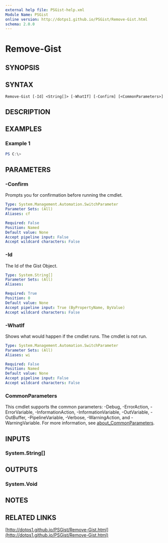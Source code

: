 ```yaml
---
external help file: PSGist-help.xml
Module Name: PSGist
online version: http://dotps1.github.io/PSGist/Remove-Gist.html
schema: 2.0.0
---
```


# Remove-Gist

## SYNOPSIS


## SYNTAX

```
Remove-Gist [-Id] <String[]> [-WhatIf] [-Confirm] [<CommonParameters>]
```

## DESCRIPTION


## EXAMPLES

### Example 1
```powershell
PS C:\> 
```



## PARAMETERS

### -Confirm
Prompts you for confirmation before running the cmdlet.

```yaml
Type: System.Management.Automation.SwitchParameter
Parameter Sets: (All)
Aliases: cf

Required: False
Position: Named
Default value: None
Accept pipeline input: False
Accept wildcard characters: False
```

### -Id
The Id of the Gist Object.

```yaml
Type: System.String[]
Parameter Sets: (All)
Aliases:

Required: True
Position: 0
Default value: None
Accept pipeline input: True (ByPropertyName, ByValue)
Accept wildcard characters: False
```

### -WhatIf
Shows what would happen if the cmdlet runs.
The cmdlet is not run.

```yaml
Type: System.Management.Automation.SwitchParameter
Parameter Sets: (All)
Aliases: wi

Required: False
Position: Named
Default value: None
Accept pipeline input: False
Accept wildcard characters: False
```

### CommonParameters
This cmdlet supports the common parameters: -Debug, -ErrorAction, -ErrorVariable, -InformationAction, -InformationVariable, -OutVariable, -OutBuffer, -PipelineVariable, -Verbose, -WarningAction, and -WarningVariable. For more information, see [about_CommonParameters](http://go.microsoft.com/fwlink/?LinkID=113216).

## INPUTS

### System.String[]

## OUTPUTS

### System.Void

## NOTES

## RELATED LINKS

[http://dotps1.github.io/PSGist/Remove-Gist.html](http://dotps1.github.io/PSGist/Remove-Gist.html)

